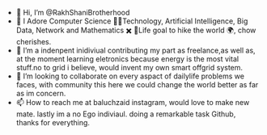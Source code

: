 - 👋 Hi, I’m @RakhShaniBrotherhood
- 👀 I Adore Computer Science 👨‍💻Technology, Artificial Intelligence, Big Data, Network and Mathematics ✖️ 🎲Life goal to hike the world 🌍, chow cherishes.
- 🌱 I’m a indenpent inidiviual contributing my part as freelance,as well as, at the moment learning eletronics because energy is the most vital stuff.no to grid i believe, would invent my own smart offgrid system.  
- 💞️ I’m looking to collaborate on every aspact of dailylife problems we faces, with community this here we could change the world better as far as im concern.
- 📫 How to reach me at baluchzaid instagram, would love to make new mate. lastly im a no Ego indiviaul. doing a remarkable task Github, thanks for everything.

<!---
RakhShaniBrotherhood/RakhShaniBrotherhood is a ✨ special ✨ repository because its `README.md` (this file) appears on your GitHub profile.
You can click the Preview link to take a look at your changes.
--->
